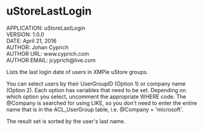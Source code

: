 <h1>uStoreLastLogin</h1>

<p>
  APPLICATION: uStoreLastLogin<br />
  VERSION: 1.0.0<br />
  DATE: April 21, 2016<br />
  AUTHOR: Johan Cyprich<br />
  AUTHOR URL: www.cyprich.com<br />
  AUTHOR EMAIL: jcyprich@live.com
</p>
 
<p>Lists the last login date of users in XMPie uStore groups.</p>

<p>You can select users by their UserGroupID (Option 1) or company name (Option 2). Each option
 has variables that need to be set. Depending on which option you select, uncomment the
 appropriate WHERE code. The @Company is searched for using LIKE, so you don't need to enter the
 entire name that is in the ACL_UserGroup table, i.e. @Company = 'microsoft'.</p>
 
<p>The result set is sorted by the user's last name.</p>
